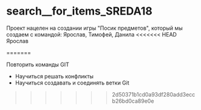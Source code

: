 # search__for_items_SREDA18
Проект нацелен на создании игры "Посик предметов", который мы создаем с командой: Ярослав, Тимофей, Данила
<<<<<<< HEAD
Ярослав 

=======

 Повторить команды GIT
- Научиться решать конфликты
- Научиться создавать и соединять ветки Git
>>>>>>> 2d50371b1cd0a93df280add3eccb26bd0ca89e0e


